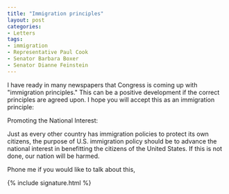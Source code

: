 ```yaml
---
title: "Immigration principles"
layout: post
categories:
- Letters
tags:
- immigration
- Representative Paul Cook
- Senator Barbara Boxer
- Senator Dianne Feinstein
---
```


I have ready in many newspapers that Congress is coming up with "immigration principles." This can be a positive development if the correct principles are agreed upon. I hope you will accept this as an immigration principle:

Promoting the National Interest:

Just as every other country has immigration policies to protect its own citizens, the purpose of U.S. immigration policy should be to advance the national interest in benefitting the citizens of the United States. If this is not done, our nation will be harmed.

Phone me if you would like to talk about this,

{% include signature.html %}

